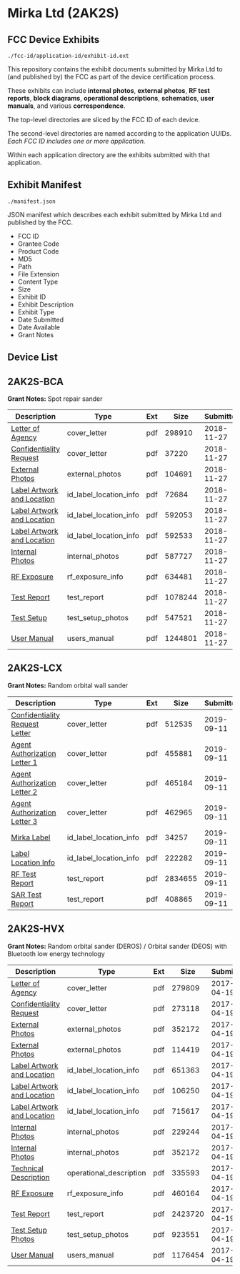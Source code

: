 # Mirka Ltd (2AK2S)
## FCC Device Exhibits

```
./fcc-id/application-id/exhibit-id.ext
```

This repository contains the exhibit documents submitted by Mirka Ltd to (and published by) the FCC as part of the device certification process.

These exhibits can include **internal photos**, **external photos**, **RF test reports**, **block diagrams**, **operational descriptions**, **schematics**, **user manuals**, and various **correspondence**.

The top-level directories are sliced by the FCC ID of each device.

The second-level directories are named according to the application UUIDs. *Each FCC ID includes one or more application.*

Within each application directory are the exhibits submitted with that application. 

## Exhibit Manifest

```
./manifest.json
```

JSON manifest which describes each exhibit submitted by Mirka Ltd and published by the FCC.

- FCC ID
- Grantee Code
- Product Code
- MD5
- Path
- File Extension
- Content Type
- Size
- Exhibit ID
- Exhibit Description
- Exhibit Type
- Date Submitted
- Date Available
- Grant Notes

## Device List
## 2AK2S-BCA
**Grant Notes:** Spot repair sander

| Description | Type | Ext | Size | Submitted | Available |
| ----------- | ---- | --- | ---- | --------- | --------- |
| [Letter of Agency](2AK2S-BCA/098d74208a43e8a1963031b73246648d/4086440.pdf) | cover_letter | pdf | 298910 | 2018-11-27 | 2018-11-27 |
| [Confidentiality Request](2AK2S-BCA/098d74208a43e8a1963031b73246648d/4086441.pdf) | cover_letter | pdf | 37220 | 2018-11-27 | 2018-11-27 |
| [External Photos](2AK2S-BCA/098d74208a43e8a1963031b73246648d/4086449.pdf) | external_photos | pdf | 104691 | 2018-11-27 | 2018-11-27 |
| [Label Artwork and Location](2AK2S-BCA/098d74208a43e8a1963031b73246648d/4086452.pdf) | id_label_location_info | pdf | 72684 | 2018-11-27 | 2018-11-27 |
| [Label Artwork and Location](2AK2S-BCA/098d74208a43e8a1963031b73246648d/4086453.pdf) | id_label_location_info | pdf | 592053 | 2018-11-27 | 2018-11-27 |
| [Label Artwork and Location](2AK2S-BCA/098d74208a43e8a1963031b73246648d/4086454.pdf) | id_label_location_info | pdf | 592533 | 2018-11-27 | 2018-11-27 |
| [Internal Photos](2AK2S-BCA/098d74208a43e8a1963031b73246648d/4086450.pdf) | internal_photos | pdf | 587727 | 2018-11-27 | 2018-11-27 |
| [RF Exposure](2AK2S-BCA/098d74208a43e8a1963031b73246648d/4086451.pdf) | rf_exposure_info | pdf | 634481 | 2018-11-27 | 2018-11-27 |
| [Test Report](2AK2S-BCA/098d74208a43e8a1963031b73246648d/4086447.pdf) | test_report | pdf | 1078244 | 2018-11-27 | 2018-11-27 |
| [Test Setup](2AK2S-BCA/098d74208a43e8a1963031b73246648d/4086448.pdf) | test_setup_photos | pdf | 547521 | 2018-11-27 | 2018-11-27 |
| [User Manual](2AK2S-BCA/098d74208a43e8a1963031b73246648d/4086442.pdf) | users_manual | pdf | 1244801 | 2018-11-27 | 2018-11-27 |
## 2AK2S-LCX
**Grant Notes:** Random orbital wall sander

| Description | Type | Ext | Size | Submitted | Available |
| ----------- | ---- | --- | ---- | --------- | --------- |
| [Confidentiality Request Letter](2AK2S-LCX/66552967a95111f234c3b806f13e52ee/4441492.pdf) | cover_letter | pdf | 512535 | 2019-09-11 | 2019-09-11 |
| [Agent Authorization Letter 1](2AK2S-LCX/66552967a95111f234c3b806f13e52ee/4441498.pdf) | cover_letter | pdf | 455881 | 2019-09-11 | 2019-09-11 |
| [Agent Authorization Letter 2](2AK2S-LCX/66552967a95111f234c3b806f13e52ee/4441504.pdf) | cover_letter | pdf | 465184 | 2019-09-11 | 2019-09-11 |
| [Agent Authorization Letter 3](2AK2S-LCX/66552967a95111f234c3b806f13e52ee/4441505.pdf) | cover_letter | pdf | 462965 | 2019-09-11 | 2019-09-11 |
| [Mirka Label](2AK2S-LCX/66552967a95111f234c3b806f13e52ee/4441487.pdf) | id_label_location_info | pdf | 34257 | 2019-09-11 | 2019-09-11 |
| [Label Location Info](2AK2S-LCX/66552967a95111f234c3b806f13e52ee/4441488.pdf) | id_label_location_info | pdf | 222282 | 2019-09-11 | 2019-09-11 |
| [RF Test Report](2AK2S-LCX/66552967a95111f234c3b806f13e52ee/4441495.pdf) | test_report | pdf | 2834655 | 2019-09-11 | 2019-09-11 |
| [SAR Test Report](2AK2S-LCX/66552967a95111f234c3b806f13e52ee/4441497.pdf) | test_report | pdf | 408865 | 2019-09-11 | 2019-09-11 |
## 2AK2S-HVX
**Grant Notes:** Random orbital sander (DEROS) / Orbital sander (DEOS) with Bluetooth low energy technology

| Description | Type | Ext | Size | Submitted | Available |
| ----------- | ---- | --- | ---- | --------- | --------- |
| [Letter of Agency](2AK2S-HVX/4e2fb2f4ef72ca8f9be0e182c21ad952/3363860.pdf) | cover_letter | pdf | 279809 | 2017-04-19 | 2017-04-19 |
| [Confidentiality Request](2AK2S-HVX/4e2fb2f4ef72ca8f9be0e182c21ad952/3363861.pdf) | cover_letter | pdf | 273118 | 2017-04-19 | 2017-04-19 |
| [External Photos](2AK2S-HVX/4e2fb2f4ef72ca8f9be0e182c21ad952/3363869.pdf) | external_photos | pdf | 352172 | 2017-04-19 | 2017-04-19 |
| [External Photos](2AK2S-HVX/4e2fb2f4ef72ca8f9be0e182c21ad952/3363870.pdf) | external_photos | pdf | 114419 | 2017-04-19 | 2017-04-19 |
| [Label Artwork and Location](2AK2S-HVX/4e2fb2f4ef72ca8f9be0e182c21ad952/3363873.pdf) | id_label_location_info | pdf | 651363 | 2017-04-19 | 2017-04-19 |
| [Label Artwork and Location](2AK2S-HVX/4e2fb2f4ef72ca8f9be0e182c21ad952/3363874.pdf) | id_label_location_info | pdf | 106250 | 2017-04-19 | 2017-04-19 |
| [Label Artwork and Location](2AK2S-HVX/4e2fb2f4ef72ca8f9be0e182c21ad952/3363875.pdf) | id_label_location_info | pdf | 715617 | 2017-04-19 | 2017-04-19 |
| [Internal Photos](2AK2S-HVX/4e2fb2f4ef72ca8f9be0e182c21ad952/3363871.pdf) | internal_photos | pdf | 229244 | 2017-04-19 | 2017-04-19 |
| [Internal Photos](2AK2S-HVX/4e2fb2f4ef72ca8f9be0e182c21ad952/3363872.pdf) | internal_photos | pdf | 352172 | 2017-04-19 | 2017-04-19 |
| [Technical Description](2AK2S-HVX/4e2fb2f4ef72ca8f9be0e182c21ad952/3363864.pdf) | operational_description | pdf | 335593 | 2017-04-19 | 2017-04-19 |
| [RF Exposure](2AK2S-HVX/4e2fb2f4ef72ca8f9be0e182c21ad952/3363876.pdf) | rf_exposure_info | pdf | 460164 | 2017-04-19 | 2017-04-19 |
| [Test Report](2AK2S-HVX/4e2fb2f4ef72ca8f9be0e182c21ad952/3363867.pdf) | test_report | pdf | 2423720 | 2017-04-19 | 2017-04-19 |
| [Test Setup Photos](2AK2S-HVX/4e2fb2f4ef72ca8f9be0e182c21ad952/3363868.pdf) | test_setup_photos | pdf | 923551 | 2017-04-19 | 2017-04-19 |
| [User Manual](2AK2S-HVX/4e2fb2f4ef72ca8f9be0e182c21ad952/3363862.pdf) | users_manual | pdf | 1176454 | 2017-04-19 | 2017-04-19 |
